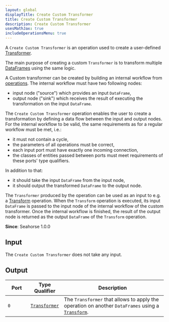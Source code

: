 ```yaml
---
layout: global
displayTitle: Create Custom Transformer
title: Create Custom Transformer
description: Create Custom Transformer
usesMathJax: true
includeOperationsMenu: true
---
```


A `Create Custom Transformer` is an operation used to create a user-defined [Transformer](../classes/transformer.html).

The main purpose of creating a custom `Transformer` is to transform multiple [DataFrames](../classes/dataframe.html)
using the same logic.

A Custom transformer can be created by building an internal workflow from
[operations](../operations.html). The internal workflow must have two following nodes:

* input node ("source") which provides an input `DataFrame`,
* output node ("sink") which receives the result of executing the transformation on the input
`DataFrame`.

The `Create Custom Transformer` operation enables the user to create a transformation by defining
a data flow between the input and output nodes. For the internal workflow to be valid, the same
requirements as for a regular workflow must be met, i.e.:

* it must not contain a cycle,
* the parameters of all operations must be correct,
* each input port must have exactly one incoming connection,
* the classes of entities passed between ports must meet requirements of these ports' type qualifiers.

In addition to that:

* it should take the input `DataFrame` from the input node,
* it should output the transformed `DataFrame` to the output node.

The `Transformer` produced by the operation can be used as an input to e.g. a [Transform](transform.html)
operation. When the `Transform` operation is executed, its input `DataFrame` is passed to the input node
of the internal workflow of the custom transformer. Once the internal workflow is finished, the result
of the output node is returned as the output `DataFrame` of the `Transform` operation.

**Since**: Seahorse 1.0.0

## Input

The `Create Custom Transformer` does not take any input.

## Output

<table>
<thead>
<tr>
<th style="width:15%">Port</th>
<th style="width:15%">Type Qualifier</th>
<th style="width:70%">Description</th>
</tr>
</thead>
<tbody>
<tr><td><code>0</code></td>
<td><code><a href="../classes/transformer.html">Transformer</a></code></td>
<td>The <code>Transformer</code> that allows to apply the operation on another <code>DataFrames</code>
using a <code><a href="transform.html">Transform</a></code>.</td>
</tr>
</tbody>
</table>
